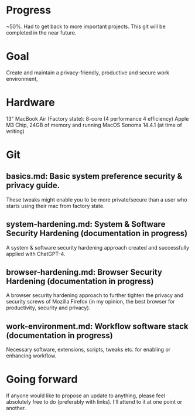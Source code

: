 # Progress
~50%. Had to get back to more important projects. This git will be completed in the near future.

# Goal
Create and maintain a privacy-friendly, productive and secure work environment,  

# Hardware
13" MacBook Air (Factory state): 8-core (4 performance 4 efficiency) Apple M3 Chip, 24GB of memory and running MacOS Sonoma 14.4.1 (at time of writing)

# Git

## basics.md: Basic system preference security & privacy guide.

These tweaks might enable you to be more private/secure than a user who starts using their mac from factory state.

## system-hardening.md: System & Software Security Hardening (documentation in progress)

A system & software security hardening approach created and successfully applied with ChatGPT-4. 

## browser-hardening.md: Browser Security Hardening (documentation in progress)

A browser security hardening approach to further tighten the privacy and security screws of Mozilla Firefox (in my opinion, the best browser for productivity, security and privacy).

## work-environment.md: Workflow software stack (documentation in progress)

Necessary software, extensions, scripts, tweaks etc. for enabling or enhancing workflow.

# Going forward

If anyone would like to propose an update to anything, please feel absolutely free to do (preferably with links). I'll attend to it at one point or another.
